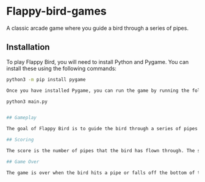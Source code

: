 # Flappy-bird-games

A classic arcade game where you guide a bird through a series of pipes.

## Installation

To play Flappy Bird, you will need to install Python and Pygame. You can install these using the following commands:

```bash
python3 -m pip install pygame

Once you have installed Pygame, you can run the game by running the following command:

python3 main.py


## Gameplay

The goal of Flappy Bird is to guide the bird through a series of pipes without hitting them. The bird will automatically fly upwards, but you can make it flap its wings by pressing the spacebar. The bird will fall faster when its wings are not flapping.

## Scoring

The score is the number of pipes that the bird has flown through. The score is displayed in the top-left corner of the screen.

## Game Over

The game is over when the bird hits a pipe or falls off the bottom of the screen. The final score is displayed when the game is over.


